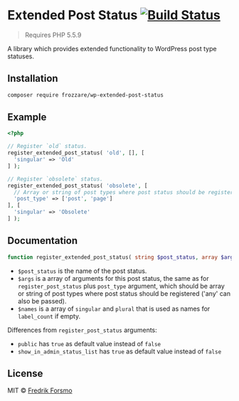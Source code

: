 # Extended Post Status [![Build Status](https://travis-ci.org/frozzare/wp-extended-post-status.svg?branch=master)](https://travis-ci.org/frozzare/wp-extended-post-status)

> Requires PHP 5.5.9

A library which provides extended functionality to WordPress post type statuses.

## Installation

```sh
composer require frozzare/wp-extended-post-status
```

## Example

```php
<?php

// Register `old` status.
register_extended_post_status( 'old', [], [
  'singular' => 'Old'
] );

// Register `obsolete` status.
register_extended_post_status( 'obsolete', [
  // Array or string of post types where post status should be registered
  'post_type' => ['post', 'page']
], [
  'singular' => 'Obsolete'
] );
```

## Documentation

```php
function register_extended_post_status( string $post_status, array $args = [], array $names = [] )
```

* `$post_status` is the name of the post status.
* `$args` is a array of arguments for this post status, the same as for `register_post_status` plus `post_type` argument, which should be array or string of post types where post status should be registered ('any' can also be passed).
* `$names` is a array of `singular` and `plural` that is used as names for `label_count` if empty.

Differences from `register_post_status` arguments:

* `public` has `true` as default value instead of `false`
* `show_in_admin_status_list` has `true` as default value instead of `false`

## License

MIT © [Fredrik Forsmo](https://github.com/frozzare)
